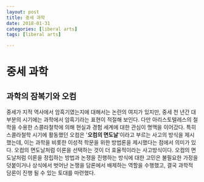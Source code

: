 ```yaml
---
layout: post
title: 중세 과학
date: 2018-01-31
categories: [liberal arts]
tags: [liberal arts]

---
```


# 중세 과학

## 과학의 잠복기와 오컴

중세가 지적 역사에서 암흑기였는지에 대해서는 논란의 여지가 있지만, 중세 천 년간 대부분의 시기에는 과학에서 암흑기라는 표현이 적절해 보인다.
다만 아리스토텔레스의 철학을 수용한 스콜라철학에 의해 현실과 경험 세계에 대한 관심이 명맥을 이어갔다.
특히 스콜라철학 시기에 활동했던 오컴은 '**오컴의 면도날**'이라고 부르는 사고의 방식을 제시했는데,
이는 과학을 비롯한 이성적 학문을 위한 방법론을 제시했다는 점에서 의미가 있다. 오컴의 면도날처럼 이론을 선택하는 것이 더 효율적이라는 사고방식이다. 오컴의 면도날처럼 이론을 정립하는 방법과 논쟁을 진행하는 방식에 대한 고민은 불필요한 가정을 덧붙이거나 상식에서 벗어난 논쟁을 담론에서 배제하는 역할을 수행했고, 결국 과학적 담론이 진행 될 수 있는 토대를 마련했다.

